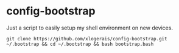 # config-bootstrap

Just a script to easily setup my shell environment on new devices.

```
git clone https://github.com/xlogerais/config-bootstrap.git ~/.bootstrap && cd ~/.bootstrap && bash bootstrap.bash
```
